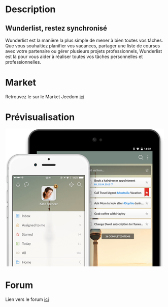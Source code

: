 # Description

Wunderlist, restez synchronisé
------------------------------

Wunderlist est la manière la plus simple de mener à bien toutes vos
tâches. Que vous souhaitiez planifier vos vacances, partager une liste
de courses avec votre partenaire ou gérer plusieurs projets
professionnels, Wunderlist est là pour vous aider à réaliser toutes vos
tâches personnelles et professionnelles.

# Market

Retrouvez le sur le Market Jeedom [ici](https://www.jeedom.com/market/index.php?v=d&p=market&type=plugin&name=jeeWunderlist)

# Prévisualisation

![scrennshot1](../images/twodevices.png)

# Forum

Lien vers le forum [ici](https://www.jeedom.com/forum/viewtopic.php?t=21024)


